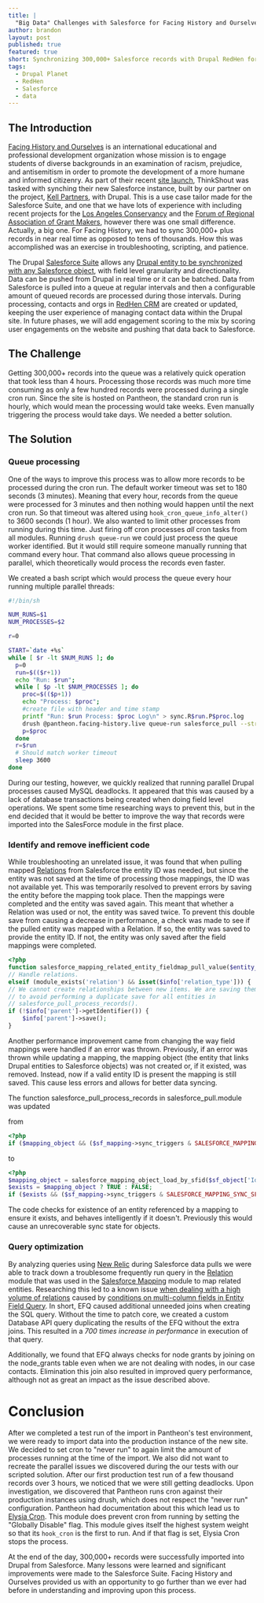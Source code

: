 ```yaml
---
title: |
  "Big Data" Challenges with Salesforce for Facing History and Ourselves
author: brandon
layout: post
published: true
featured: true
short: Synchronizing 300,000+ Salesforce records with Drupal RedHen for Facing History and Ourselves
tags:
  - Drupal Planet
  - RedHen
  - Salesforce
  - data
---
```


## The Introduction
[Facing History and Ourselves](http://facinghistory.org) is an international educational and professional development organization whose mission is to engage students of diverse backgrounds in an examination of racism, prejudice, and antisemitism in order to promote the development of a more humane and informed citizenry. As part of their recent [site launch](http://thinkshout.com/work/facing-history/), ThinkShout was tasked with synching their new Salesforce instance, built by our partner on the project, [Kell Partners](http://www.kellpartners.com/), with Drupal. This is a use case tailor made for the Salesforce Suite, and one that we have lots of experience with including recent projects for the [Los Angeles Conservancy](http://thinkshout.com/work/la-conservancy) and the [Forum of Regional Association of Grant Makers](https://www.getpantheon.com/blog/how-teams-are-launching-17-drupal-websites-single-distribution), however there was one small difference. Actually, a big one. For Facing History, we had to sync 300,000+ plus records in near real time as opposed to tens of thousands. How this was accomplished was an exercise in troubleshooting, scripting, and patience.

The Drupal [Salesforce Suite](https://drupal.org/project/salesforce) allows any [Drupal entity to be synchronized with any Salesforce object](http://thinkshout.com/blog/2012/11/lev/salesforce-rest-oauth/), with field level granularity and directionality. Data can be pushed from Drupal in real time or it can be batched. Data from Salesforce is pulled into a queue at regular intervals and then a configurable amount of queued records are processed during those intervals. During processing, contacts and orgs in [RedHen CRM](https://drupal.org/project/redhen) are created or updated, keeping the user experience of managing contact data within the Drupal site. In future phases, we will add engagement scoring to the mix by scoring user engagements on the website and pushing that data back to Salesforce.

## The Challenge
Getting 300,000+ records into the queue was a relatively quick operation that took less than 4 hours. Processing those records was much more time consuming as only a few hundred records were processed during a single cron run. Since the site is hosted on Pantheon, the standard cron run is hourly, which would mean the processing would take weeks. Even manually triggering the process would take days. We needed a better solution.

## The Solution

### Queue processing

One of the ways to improve this process was to allow more records to be processed during the cron run. The default worker timeout was set to 180 seconds (3 minutes).  Meaning that every hour, records from the queue were processed for 3 minutes and then nothing would happen until the next cron run. So that timeout was altered using `hook_cron_queue_info_alter()` to 3600 seconds (1 hour). We also wanted to limit other processes from running during this time. Just firing off cron processes _all_ cron tasks from all modules. Running `drush queue-run` we could just process the queue worker identified. But it would still require someone manually running that command every hour. That command also allows queue processing in parallel, which theoretically would process the records even faster.

We created a bash script which would process the queue every hour running multiple parallel threads:

```bash
#!/bin/sh

NUM_RUNS=$1
NUM_PROCESSES=$2

r=0

START=`date +%s`
while [ $r -lt $NUM_RUNS ]; do
  p=0
  run=$(($r+1))
  echo "Run: $run";
  while [ $p -lt $NUM_PROCESSES ]; do
    proc=$(($p+1))
    echo "Process: $proc";
    #create file with header and time stamp
    printf "Run: $run Process: $proc Log\n" > sync.R$run.P$proc.log
    drush @pantheon.facing-history.live queue-run salesforce_pull --strict=0 >> sync.R$run.P$proc.log &
    p=$proc
  done
  r=$run
  # Should match worker timeout
  sleep 3600
done
```
During our testing, however, we quickly realized that running parallel Drupal processes caused MySQL deadlocks. It appeared that this was caused by a lack of database transactions being created when doing field level operations. We spent some time researching ways to prevent this, but in the end decided that it would be better to improve the way that records were imported into the SalesForce module in the first place.

### Identify and remove inefficient code

While troubleshooting an unrelated issue, it was found that when pulling mapped [Relations](https://drupal.org) from Salesforce the entity ID was needed, but since the entity was not saved at the time of processing those mappings, the ID was not available yet. This was temporarily resolved to prevent errors by saving the entity before the mapping took place. Then the mappings were completed and the entity was saved again. This meant that whether a Relation was used or not, the entity was saved twice. To prevent this double save from causing a decrease in performance, a check was made to see if the pulled entity was mapped with a Relation. If so, the entity was saved to provide the entity ID. If not, the entity was only saved after the field mappings were completed.

```php
<?php
function salesforce_mapping_related_entity_fieldmap_pull_value($entity_wrapper, ...
// Handle relations.
elseif (module_exists('relation') && isset($info['relation_type'])) {
// We cannot create relationships between new items. We are saving them here
// to avoid performing a duplicate save for all entities in
// salesforce_pull_process_records().
if (!$info['parent']->getIdentifier()) {
	$info['parent']->save();
}
```

Another performance improvement came from changing the way field mappings were handled if an error was thrown. Previously, if an error was thrown while updating a mapping, the mapping object (the entity that links Drupal entities to Salesforce objects) was not created or, if it existed, was removed. Instead, now if a valid entity ID is present the mapping is still saved. This cause less errors and allows for better data syncing.

The function salesforce_pull_process_records in salesforce_pull.module was updated

from

```php
<?php
if ($mapping_object && ($sf_mapping->sync_triggers & SALESFORCE_MAPPING_SYNC_SF_UPDATE))
```
to

```php
<?php
$mapping_object = salesforce_mapping_object_load_by_sfid($sf_object['Id']);
$exists = $mapping_object ? TRUE : FALSE;
if ($exists && ($sf_mapping->sync_triggers & SALESFORCE_MAPPING_SYNC_SF_UPDATE)) {
```
The code checks for existence of an entity referenced by a mapping to ensure it exists, and behaves intelligently if it doesn't. Previously this would cause an unrecoverable sync state for objects.

### Query optimization

By analyzing queries using [New Relic](http://newrelic.com/) during Salesforce data pulls we were able to track down a troublesome frequently run query in the [Relation](https://drupal.org/project/relation) module that was used in the [Salesforce Mapping](http://drupalcode.org/project/salesforce.git/tree/refs/heads/7.x-3.x:/modules/salesforce_mapping) module to map related entities. Researching this led to a known issue [when dealing with a high volume of relations](https://drupal.org/node/1649398) caused by  [conditions on multi-column fields in Entity Field Query](https://drupal.org/node/1859084). In short, EFQ caused additional unneeded joins when creating the SQL query. Without the time to patch core, we created a custom Database API query duplicating the results of the EFQ without the extra joins. This resulted in a _700 times increase in performance_ in execution of that query.

Additionally, we found that EFQ always checks for node grants by joining on the node_grants table even when we are not dealing with nodes, in our case contacts. Elimination this join also resulted in improved query performance, although not as great an impact as the issue described above.

# Conclusion

After we completed a test run of the import in Pantheon's test environment, we were ready to import data into the production instance of the new site. We decided to set cron to "never run" to again limit the amount of processes running at the time of the import. We also did not want to recreate the parallel issues we discovered during the our tests with our scripted solution.  After our first production test run of a few thousand records over 3 hours, we noticed that we were still getting deadlocks. Upon investigation, we discovered that Pantheon runs cron against their production instances using drush, which does not respect the "never run" configuration. Pantheon had documentation about this which lead us to [Elysia Cron](https://drupal.org/project/elysia_cron). This module does prevent cron from running by setting the "Globally Disable" flag. This module gives itself the highest system weight so that its `hook_cron` is the first to run. And if that flag is set, Elysia Cron stops the process.

At the end of the day, 300,000+ records were successfully imported into Drupal from Salesforce. Many lessons were learned and significant improvements were made to the Salesforce Suite. Facing History and Ourselves provided us with an opportunity to go further than we ever had before in understanding and improving upon this process.
